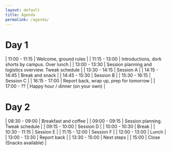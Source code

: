 ```yaml
---
layout: default
title: Agenda
permalink: /agenda/
---
```




# Day 1

|	11:00 - 11:15	|	Welcome, ground rules	|
|	11:15 - 13:00	|	Introductions, dork shorts by campus. Over lunch	|
|	13:00 - 13:30	|	Session planning and logistics overview. Tweak schedule	|
|	13:30 - 14:15	|	Session A	|
|	14:15 - 14:45	|	Break and snack	|
|	14:45 - 15:30	|	Session B	|
|	15:30 - 16:15	|	Session C	|
|	16:15 - 17:00	|	Report back, wrap up, prep for tomorrow	|
|	17:00 - ??	|	Happy hour / dinner (on your own)	|

# Day 2

|	08:30 - 09:00	|	Breakfast and coffee	|
|	09:00 - 09:15	|	Session planning. Tweak schedule	|
|	09:15 - 10:00	|	Session D	|
|	10:00 - 10:30	|	Break	|
|	10:30 - 11:15	|	Session E	|
|	11:15 - 12:00	|	Session F	|
|	12:00 - 13:00	|	Lunch	|
|	13:00 - 13:30	|	Report back	|
|	13:30 - 15:00	|	Next steps	|
|	15:00	|	Close (Snacks available)	|
